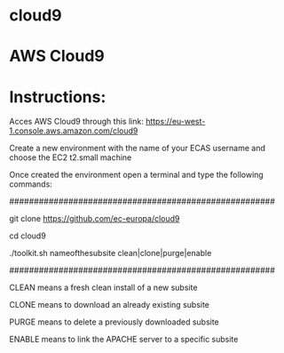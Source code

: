 # cloud9

# AWS Cloud9

# Instructions:

Acces AWS Cloud9 through this link: https://eu-west-1.console.aws.amazon.com/cloud9

Create a new environment with the name of your ECAS username and choose the EC2 t2.small machine

Once created the environment open a terminal and type the following commands:

######################################################

git clone https://github.com/ec-europa/cloud9

cd cloud9

./toolkit.sh nameofthesubsite clean|clone|purge|enable

######################################################

CLEAN means a fresh clean install of a new subsite

CLONE means to download an already existing subsite

PURGE means to delete a previously downloaded subsite

ENABLE means to link the APACHE server to a specific subsite
